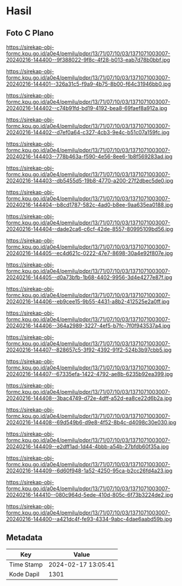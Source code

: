 # Hasil

## Foto C Plano

https://sirekap-obj-formc.kpu.go.id/a0e4/pemilu/pdpr/13/71/07/10/03/1371071003007-20240216-144400--9f388022-9f8c-4f28-b013-eab7d78b0bbf.jpg

https://sirekap-obj-formc.kpu.go.id/a0e4/pemilu/pdpr/13/71/07/10/03/1371071003007-20240216-144401--326a31c5-f9a9-4b75-8b00-f64c31946bb0.jpg

https://sirekap-obj-formc.kpu.go.id/a0e4/pemilu/pdpr/13/71/07/10/03/1371071003007-20240216-144402--c74b91fd-bd19-4192-bea8-69faef8a912a.jpg

https://sirekap-obj-formc.kpu.go.id/a0e4/pemilu/pdpr/13/71/07/10/03/1371071003007-20240216-144402--d7ef0a64-c327-4cb3-9e4c-b51c07a159fc.jpg

https://sirekap-obj-formc.kpu.go.id/a0e4/pemilu/pdpr/13/71/07/10/03/1371071003007-20240216-144403--778b463a-f590-4e56-8ee6-1b8f569283ad.jpg

https://sirekap-obj-formc.kpu.go.id/a0e4/pemilu/pdpr/13/71/07/10/03/1371071003007-20240216-144403--db5455d5-19b8-4770-a200-27f2dbec5de0.jpg

https://sirekap-obj-formc.kpu.go.id/a0e4/pemilu/pdpr/13/71/07/10/03/1371071003007-20240216-144404--b8cd1787-582c-4ad0-b8ee-9aa635ea0188.jpg

https://sirekap-obj-formc.kpu.go.id/a0e4/pemilu/pdpr/13/71/07/10/03/1371071003007-20240216-144404--dade2ca6-c6cf-42de-8557-80995109bd56.jpg

https://sirekap-obj-formc.kpu.go.id/a0e4/pemilu/pdpr/13/71/07/10/03/1371071003007-20240216-144405--ec4d621c-0222-47e7-8698-30a4e92f807e.jpg

https://sirekap-obj-formc.kpu.go.id/a0e4/pemilu/pdpr/13/71/07/10/03/1371071003007-20240216-144405--d0a73bfb-1b68-4402-9956-3d4e4277e87f.jpg

https://sirekap-obj-formc.kpu.go.id/a0e4/pemilu/pdpr/13/71/07/10/03/1371071003007-20240216-144406--eb9cee15-9b55-4431-a8b2-412525e2a0ff.jpg

https://sirekap-obj-formc.kpu.go.id/a0e4/pemilu/pdpr/13/71/07/10/03/1371071003007-20240216-144406--364a2989-3227-4ef5-b7fc-7f0f943537a4.jpg

https://sirekap-obj-formc.kpu.go.id/a0e4/pemilu/pdpr/13/71/07/10/03/1371071003007-20240216-144407--828657c5-3f92-4392-91f2-524b3b97cbb5.jpg

https://sirekap-obj-formc.kpu.go.id/a0e4/pemilu/pdpr/13/71/07/10/03/1371071003007-20240216-144407--67335efa-1422-4792-ae8b-6235b92ea399.jpg

https://sirekap-obj-formc.kpu.go.id/a0e4/pemilu/pdpr/13/71/07/10/03/1371071003007-20240216-144408--3bac4749-d72e-4dff-a52d-ea8ce22d6b2a.jpg

https://sirekap-obj-formc.kpu.go.id/a0e4/pemilu/pdpr/13/71/07/10/03/1371071003007-20240216-144408--69d549b6-d9e8-4f52-8b4c-d4098c30e030.jpg

https://sirekap-obj-formc.kpu.go.id/a0e4/pemilu/pdpr/13/71/07/10/03/1371071003007-20240216-144409--e2dff1ad-1d44-4bbb-a54b-27bfdb60f35a.jpg

https://sirekap-obj-formc.kpu.go.id/a0e4/pemilu/pdpr/13/71/07/10/03/1371071003007-20240216-144409--6d60f948-1a52-4250-95ca-b2cc26fd4a23.jpg

https://sirekap-obj-formc.kpu.go.id/a0e4/pemilu/pdpr/13/71/07/10/03/1371071003007-20240216-144410--080c964d-5ede-410d-805c-6f73b3224de2.jpg

https://sirekap-obj-formc.kpu.go.id/a0e4/pemilu/pdpr/13/71/07/10/03/1371071003007-20240216-144400--a421dc4f-fe93-4334-9abc-4dae6aabd59b.jpg


## Metadata

| Key        | Value               |
| ---------- | ------------------- |
| Time Stamp | 2024-02-17 13:05:41 |
| Kode Dapil | 1301                |



